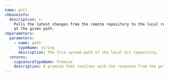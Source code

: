 ```yaml
---
name: pull
cbbaseinfo:
  description: >-
    Pulls the latest changes from the remote repository to the local repository
    at the given path.
cbparameters:
  parameters:
    - name: path
      typeName: string
      description: The file system path of the local Git repository.
  returns:
    signatureTypeName: Promise
    description: A promise that resolves with the response from the pull event.
---
```

<CBBaseInfo/> 
 <CBParameters/>